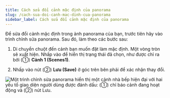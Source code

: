 ```yaml
---
title: Cách sửa đổi cảnh mặc định của panorama
slug: /cach-sua-doi-canh-mac-dinh-cua-panorama
sidebar_label: Cách sửa đổi cảnh mặc định của panorama
---
```


Để sửa đổi cảnh mặc định trong ảnh panorama của bạn, trước tiên hãy vào trình chỉnh sửa panorama. Sau đó, làm theo các bước sau:

1. Di chuyển chuột đến cảnh bạn muốn đặt làm mặc định. Một vòng tròn sẽ xuất hiện. Nhấp vào để hiển thị trạng thái đã chọn, như được chỉ ra bởi (①) **Cảnh 1 (Scenes1)**.

2. Nhấp vào nút (②) **Lưu (Save)** ở góc trên bên phải để xác nhận thay đổi.

![Một trình chỉnh sửa panorama hiển thị một cảnh nhà bếp hiện đại với hai yếu tố giao diện người dùng được đánh dấu: (①) chỉ báo cảnh đang hoạt động và (②) nút Lưu.](https://storage.googleapis.com/jegavn_kb/images/d1019ff9-487d-4140-91f7-56cf0c7a392b.png)